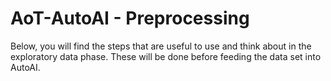 # AoT-AutoAI - Preprocessing

Below, you will find the steps that are useful to use and think about in the exploratory data phase. These will be done before feeding the data set into AutoAI. 
